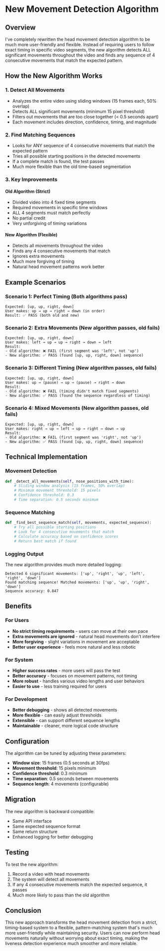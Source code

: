 # New Movement Detection Algorithm

## Overview

I've completely rewritten the head movement detection algorithm to be much more user-friendly and flexible. Instead of requiring users to follow exact timing in specific video segments, the new algorithm detects ALL significant movements throughout the video and finds any sequence of 4 consecutive movements that match the expected pattern.

## How the New Algorithm Works

### 1. **Detect All Movements**
- Analyzes the entire video using sliding windows (15 frames each, 50% overlap)
- Detects ALL significant movements (minimum 15 pixel threshold)
- Filters out movements that are too close together (< 0.5 seconds apart)
- Each movement includes direction, confidence, timing, and magnitude

### 2. **Find Matching Sequences**
- Looks for ANY sequence of 4 consecutive movements that match the expected pattern
- Tries all possible starting positions in the detected movements
- If a complete match is found, the test passes
- Much more flexible than the old time-based segmentation

### 3. **Key Improvements**

#### **Old Algorithm (Strict)**
- Divided video into 4 fixed time segments
- Required movements in specific time windows
- ALL 4 segments must match perfectly
- No partial credit
- Very unforgiving of timing variations

#### **New Algorithm (Flexible)**
- Detects all movements throughout the video
- Finds any 4 consecutive movements that match
- Ignores extra movements
- Much more forgiving of timing
- Natural head movement patterns work better

## Example Scenarios

### Scenario 1: Perfect Timing (Both algorithms pass)
```
Expected: [up, up, right, down]
User makes: up → up → right → down (in order)
Result: ✅ PASS (both old and new)
```

### Scenario 2: Extra Movements (New algorithm passes, old fails)
```
Expected: [up, up, right, down]
User makes: left → up → up → right → down → left
Result: 
- Old algorithm: ❌ FAIL (first segment was 'left', not 'up')
- New algorithm: ✅ PASS (found [up, up, right, down] sequence)
```

### Scenario 3: Different Timing (New algorithm passes, old fails)
```
Expected: [up, up, right, down]
User makes: up → (pause) → up → (pause) → right → down
Result:
- Old algorithm: ❌ FAIL (timing didn't match fixed segments)
- New algorithm: ✅ PASS (found the sequence regardless of timing)
```

### Scenario 4: Mixed Movements (New algorithm passes, old fails)
```
Expected: [up, up, right, down]
User makes: right → up → left → up → right → down → up
Result:
- Old algorithm: ❌ FAIL (first segment was 'right', not 'up')
- New algorithm: ✅ PASS (found [up, up, right, down] sequence)
```

## Technical Implementation

### Movement Detection
```python
def _detect_all_movements(self, nose_positions_with_time):
    # Sliding window analysis (15 frames, 50% overlap)
    # Minimum movement threshold: 15 pixels
    # Confidence threshold: 0.3
    # Time separation: 0.5 seconds minimum
```

### Sequence Matching
```python
def _find_best_sequence_match(self, movements, expected_sequence):
    # Try all possible starting positions
    # Look for 4 consecutive movements that match
    # Calculate accuracy based on confidence scores
    # Return best match if found
```

### Logging Output
The new algorithm provides much more detailed logging:
```
Detected 6 significant movements: ['up', 'right', 'up', 'left', 'right', 'down']
Found matching sequence! Matched movements: ['up', 'up', 'right', 'down']
Sequence accuracy: 0.847
```

## Benefits

### For Users
- **No strict timing requirements** - users can move at their own pace
- **Extra movements are ignored** - natural head movements don't interfere
- **More forgiving** - slight variations in movement are acceptable
- **Better user experience** - feels more natural and less robotic

### For System
- **Higher success rates** - more users will pass the test
- **Better accuracy** - focuses on movement patterns, not timing
- **More robust** - handles various video lengths and user behaviors
- **Easier to use** - less training required for users

### For Development
- **Better debugging** - shows all detected movements
- **More flexible** - can easily adjust thresholds
- **Extensible** - can support different sequence lengths
- **Maintainable** - cleaner, more logical code structure

## Configuration

The algorithm can be tuned by adjusting these parameters:

- **Window size**: 15 frames (0.5 seconds at 30fps)
- **Movement threshold**: 15 pixels minimum
- **Confidence threshold**: 0.3 minimum
- **Time separation**: 0.5 seconds between movements
- **Sequence length**: 4 movements (configurable)

## Migration

The new algorithm is backward compatible:
- Same API interface
- Same expected sequence format
- Same return structure
- Enhanced logging for better debugging

## Testing

To test the new algorithm:
1. Record a video with head movements
2. The system will detect all movements
3. If any 4 consecutive movements match the expected sequence, it passes
4. Much more likely to pass than the old algorithm

## Conclusion

This new approach transforms the head movement detection from a strict, timing-based system to a flexible, pattern-matching system that's much more user-friendly while maintaining security. Users can now perform head movements naturally without worrying about exact timing, making the liveness detection experience much smoother and more reliable.
